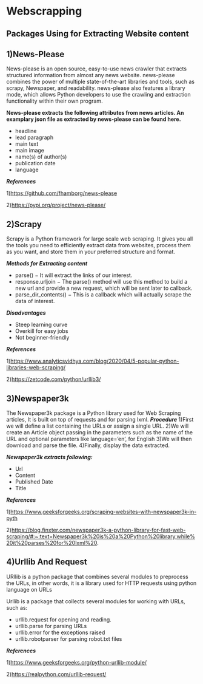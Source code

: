# Webscrapping

## Packages Using for Extracting Website content

## 1)News-Please


News-please is an open source, easy-to-use news crawler that extracts structured information from almost any news website. 
news-please combines the power of multiple state-of-the-art libraries and tools, such as scrapy, Newspaper, and readability. news-please also features a library mode, which allows Python developers to use the crawling and extraction functionality within their own program.

**News-please extracts the following attributes from news articles. An examplary json file as extracted by news-please can be found here.**
- headline
- lead paragraph
- main text
- main image
- name(s) of author(s)
- publication date
- language


***References***


1)https://github.com/fhamborg/news-please


2)https://pypi.org/project/news-please/

## 2)Scrapy


Scrapy is a Python framework for large scale web scraping. It gives you all the tools you need to efficiently extract data from websites,
process them as you want, and store them in your preferred structure and format.

***Methods for Extracting content***
- parse() − It will extract the links of our interest.
- response.urljoin − The parse() method will use this method to build a new url and provide a new request, which will be sent later to callback.
- parse_dir_contents() − This is a callback which will actually scrape the data of interest.


***Disadvantages***
- Steep learning curve
- Overkill for easy jobs
- Not beginner-friendly

***References***


1)https://www.analyticsvidhya.com/blog/2020/04/5-popular-python-libraries-web-scraping/


2)https://zetcode.com/python/urllib3/

## 3)Newspaper3k


The Newspaper3k package is a Python library used for Web Scraping articles, It is built on top of requests and for parsing lxml.
***Procedure***
1)First we will define a list containing the URLs or assign a single URL.
2)We will create an Article object passing in the parameters such as the name of the URL and optional parameters like language=’en’, for English
3)We will then download and parse the file.
4)Finally, display the data extracted.

***Newspaper3k extracts following:***

- Url
- Content
- Published Date
- Title

***References***


1)https://www.geeksforgeeks.org/scraping-websites-with-newspaper3k-in-pyth


2)https://blog.finxter.com/newspaper3k-a-python-library-for-fast-web-scraping/#:~:text=Newspaper3k%20is%20a%20Python%20library,while%20it%20parses%20for%20lxml%20.


## 4)Urllib And Request


URllib is a python package that combines several modules to preprocess the URLs, in other words, it is a library used for HTTP requests using python language 
on URLs

Urllib is a package that collects several modules for working with URLs, such as:

- urllib.request for opening and reading.
- urllib.parse for parsing URLs
- urllib.error for the exceptions raised
- urllib.robotparser for parsing robot.txt files

***References***


1)https://www.geeksforgeeks.org/python-urllib-module/


2)https://realpython.com/urllib-request/
